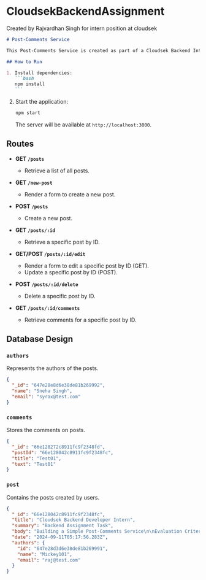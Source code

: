 # CloudsekBackendAssignment

Created by Rajvardhan Singh for intern position at cloudsek

````markdown
# Post-Comments Service

This Post-Comments Service is created as part of a Cloudsek Backend Intern assignment by Rajvardhan Singh. It allows users to create text-based posts and enables other users to comment on these posts.

## How to Run

1. Install dependencies:
   ```bash
   npm install
   ```
````

2. Start the application:
   ```bash
   npm start
   ```
   The server will be available at `http://localhost:3000`.

## Routes

- **GET `/posts`**

  - Retrieve a list of all posts.

- **GET `/new-post`**

  - Render a form to create a new post.

- **POST `/posts`**

  - Create a new post.

- **GET `/posts/:id`**

  - Retrieve a specific post by ID.

- **GET/POST `/posts/:id/edit`**

  - Render a form to edit a specific post by ID (GET).
  - Update a specific post by ID (POST).

- **POST `/posts/:id/delete`**

  - Delete a specific post by ID.

- **GET `/posts/:id/comments`**
  - Retrieve comments for a specific post by ID.

## Database Design

### `authors`

Represents the authors of the posts.

```json
{
  "_id": "647e28e8d6e38de81b269992",
  "name": "Sneha Singh",
  "email": "syrax@test.com"
}
```

### `comments`

Stores the comments on posts.

```json
{
  "_id": "66e128272c8911fc9f2348fd",
  "postId": "66e128042c8911fc9f2348fc",
  "title": "Test01",
  "text": "Test01"
}
```

### `post`

Contains the posts created by users.

```json
{
  "_id": "66e128042c8911fc9f2348fc",
  "title": "Cloudsek Backend Developer Intern",
  "summary": "Backend Assignment Task",
  "body": "Building a Simple Post-Comments Service\n\nEvaluation Criteria:\n\nFunctionality: How well does the application meet the requirements?\nCode Quality: Is the code clean, organized, and well-documented?\nUnderstanding of Chosen Technologies: Your explanation and understanding of the language/framework used.\nBonus: Implementation of rich text support in comments.",
  "date": "2024-09-11T05:17:56.283Z",
  "authors": {
    "id": "647e28d3d6e38de81b269991",
    "name": "Mickey101",
    "email": "raj@test.com"
  }
}
```

